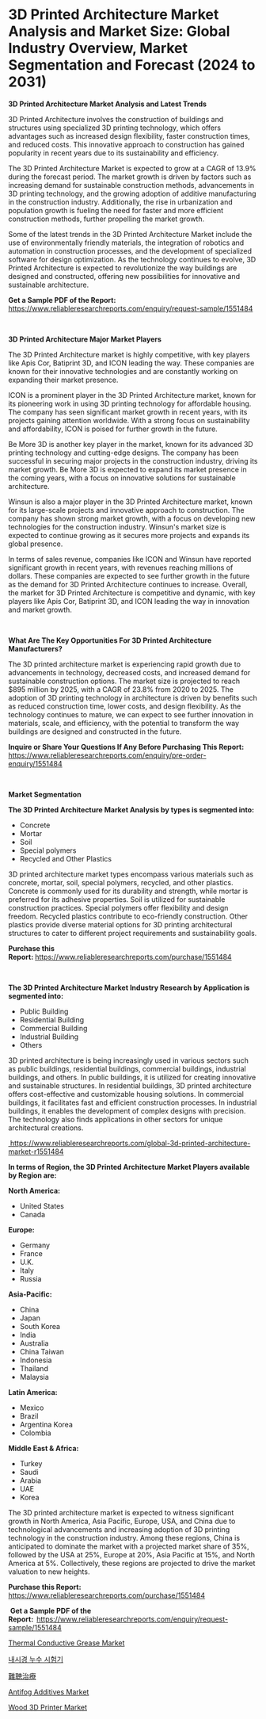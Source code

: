 <p><h1>3D Printed Architecture Market Analysis and Market Size: Global Industry Overview, Market Segmentation and Forecast (2024 to 2031)</h1></p><p><strong>3D Printed Architecture Market Analysis and Latest Trends</strong></p>
<p><p>3D Printed Architecture involves the construction of buildings and structures using specialized 3D printing technology, which offers advantages such as increased design flexibility, faster construction times, and reduced costs. This innovative approach to construction has gained popularity in recent years due to its sustainability and efficiency. </p><p>The 3D Printed Architecture Market is expected to grow at a CAGR of 13.9% during the forecast period. The market growth is driven by factors such as increasing demand for sustainable construction methods, advancements in 3D printing technology, and the growing adoption of additive manufacturing in the construction industry. Additionally, the rise in urbanization and population growth is fueling the need for faster and more efficient construction methods, further propelling the market growth.</p><p>Some of the latest trends in the 3D Printed Architecture Market include the use of environmentally friendly materials, the integration of robotics and automation in construction processes, and the development of specialized software for design optimization. As the technology continues to evolve, 3D Printed Architecture is expected to revolutionize the way buildings are designed and constructed, offering new possibilities for innovative and sustainable architecture.</p></p>
<p><strong>Get a Sample PDF of the Report:&nbsp;</strong> <a href="https://www.reliableresearchreports.com/enquiry/request-sample/1551484">https://www.reliableresearchreports.com/enquiry/request-sample/1551484</a></p>
<p>&nbsp;</p>
<p><strong>3D Printed Architecture Major Market Players</strong></p>
<p><p>The 3D Printed Architecture market is highly competitive, with key players like Apis Cor, Batiprint 3D, and ICON leading the way. These companies are known for their innovative technologies and are constantly working on expanding their market presence.</p><p>ICON is a prominent player in the 3D Printed Architecture market, known for its pioneering work in using 3D printing technology for affordable housing. The company has seen significant market growth in recent years, with its projects gaining attention worldwide. With a strong focus on sustainability and affordability, ICON is poised for further growth in the future.</p><p>Be More 3D is another key player in the market, known for its advanced 3D printing technology and cutting-edge designs. The company has been successful in securing major projects in the construction industry, driving its market growth. Be More 3D is expected to expand its market presence in the coming years, with a focus on innovative solutions for sustainable architecture.</p><p>Winsun is also a major player in the 3D Printed Architecture market, known for its large-scale projects and innovative approach to construction. The company has shown strong market growth, with a focus on developing new technologies for the construction industry. Winsun's market size is expected to continue growing as it secures more projects and expands its global presence.</p><p>In terms of sales revenue, companies like ICON and Winsun have reported significant growth in recent years, with revenues reaching millions of dollars. These companies are expected to see further growth in the future as the demand for 3D Printed Architecture continues to increase. Overall, the market for 3D Printed Architecture is competitive and dynamic, with key players like Apis Cor, Batiprint 3D, and ICON leading the way in innovation and market growth.</p></p>
<p>&nbsp;</p>
<p><strong>What Are The Key Opportunities For 3D Printed Architecture Manufacturers?</strong></p>
<p><p>The 3D printed architecture market is experiencing rapid growth due to advancements in technology, decreased costs, and increased demand for sustainable construction options. The market size is projected to reach $895 million by 2025, with a CAGR of 23.8% from 2020 to 2025. The adoption of 3D printing technology in architecture is driven by benefits such as reduced construction time, lower costs, and design flexibility. As the technology continues to mature, we can expect to see further innovation in materials, scale, and efficiency, with the potential to transform the way buildings are designed and constructed in the future.</p></p>
<p><strong>Inquire or Share Your Questions If Any Before Purchasing This Report:</strong> <a href="https://www.reliableresearchreports.com/enquiry/pre-order-enquiry/1551484">https://www.reliableresearchreports.com/enquiry/pre-order-enquiry/1551484</a></p>
<p>&nbsp;</p>
<p><strong>Market Segmentation</strong></p>
<p><strong>The 3D Printed Architecture Market Analysis by types is segmented into:</strong></p>
<p><ul><li>Concrete</li><li>Mortar</li><li>Soil</li><li>Special polymers</li><li>Recycled and Other Plastics</li></ul></p>
<p><p>3D printed architecture market types encompass various materials such as concrete, mortar, soil, special polymers, recycled, and other plastics. Concrete is commonly used for its durability and strength, while mortar is preferred for its adhesive properties. Soil is utilized for sustainable construction practices. Special polymers offer flexibility and design freedom. Recycled plastics contribute to eco-friendly construction. Other plastics provide diverse material options for 3D printing architectural structures to cater to different project requirements and sustainability goals.</p></p>
<p><strong>Purchase this Report:&nbsp;</strong><a href="https://www.reliableresearchreports.com/purchase/1551484">https://www.reliableresearchreports.com/purchase/1551484</a></p>
<p>&nbsp;</p>
<p><strong>The 3D Printed Architecture Market Industry Research by Application is segmented into:</strong></p>
<p><ul><li>Public Building</li><li>Residential Building</li><li>Commercial Building</li><li>Industrial Building</li><li>Others</li></ul></p>
<p><p>3D printed architecture is being increasingly used in various sectors such as public buildings, residential buildings, commercial buildings, industrial buildings, and others. In public buildings, it is utilized for creating innovative and sustainable structures. In residential buildings, 3D printed architecture offers cost-effective and customizable housing solutions. In commercial buildings, it facilitates fast and efficient construction processes. In industrial buildings, it enables the development of complex designs with precision. The technology also finds applications in other sectors for unique architectural creations.</p></p>
<p><a href="https://www.reliableresearchreports.com/global-3d-printed-architecture-market-r1551484">&nbsp;https://www.reliableresearchreports.com/global-3d-printed-architecture-market-r1551484</a></p>
<p><strong>In terms of Region, the 3D Printed Architecture Market Players available by Region are:</strong></p>
<p>
    <p> <strong> North America: </strong>
        <ul>
            <li>United States</li>
            <li>Canada</li>
        </ul>
        </p> 
    <p> <strong> Europe: </strong>
        <ul>
            <li>Germany</li>
            <li>France</li>
            <li>U.K.</li>
            <li>Italy</li>
            <li>Russia</li>
        </ul>
        </p> 
    <p> <strong> Asia-Pacific: </strong>
        <ul>
            <li>China</li>
            <li>Japan</li>
            <li>South Korea</li>
            <li>India</li>
            <li>Australia</li>
            <li>China Taiwan</li>
            <li>Indonesia</li>
            <li>Thailand</li>
            <li>Malaysia</li>
        </ul>
        </p> 
    <p> <strong> Latin America: </strong>
        <ul>
            <li>Mexico</li>
            <li>Brazil</li>
            <li>Argentina Korea</li>
            <li>Colombia</li>
        </ul>
        </p> 
    <p> <strong> Middle East & Africa: </strong>
        <ul>
            <li>Turkey</li>
            <li>Saudi</li>
            <li>Arabia</li>
            <li>UAE</li>
            <li>Korea</li>
        </ul>
    </p>
    </p>
<p><p>The 3D printed architecture market is expected to witness significant growth in North America, Asia Pacific, Europe, USA, and China due to technological advancements and increasing adoption of 3D printing technology in the construction industry. Among these regions, China is anticipated to dominate the market with a projected market share of 35%, followed by the USA at 25%, Europe at 20%, Asia Pacific at 15%, and North America at 5%. Collectively, these regions are projected to drive the market valuation to new heights.</p></p>
<p><strong>Purchase this Report: </strong><a href="https://www.reliableresearchreports.com/purchase/1551484">https://www.reliableresearchreports.com/purchase/1551484</a></p>
<p>&nbsp;<strong>Get a Sample PDF of the Report:&nbsp;&nbsp;</strong><a href="https://www.reliableresearchreports.com/enquiry/request-sample/1551484">https://www.reliableresearchreports.com/enquiry/request-sample/1551484</a></p>
<p><strong></strong></p>
<p><p><a href="https://issuu.com/reportprime-2/docs/thermal-conductive-grease-market-size-2030.pptx">Thermal Conductive Grease Market</a></p><p><a href="https://github.com/TrevorKruvalis5678/Market-Research-Report-List-1/blob/main/886143325081.md">내시경 누수 시험기</a></p><p><a href="https://github.com/avwofrml53535/Market-Research-Report-List-1/blob/main/969883227281.md">難聴治療</a></p><p><a href="https://issuu.com/reportprime-2/docs/antifog-additives-market-size-2030.pptx">Antifog Additives Market</a></p><p><a href="https://github.com/zjyglelu/Market-Research-Report-List-2/blob/main/wood-3d-printer-market.md">Wood 3D Printer Market</a></p></p>